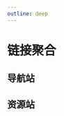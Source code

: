 ```yaml
---
outline: deep
---
```


# 链接聚合
## 导航站
<Linkcard url="https://mcjpg.org/nav/" title="Minecraft 导航" description="MCJPG 社区 MC 导航" logo="https://mcjpg.org/logo.png"/>

<Linkcard url="https://www.mcnav.net/" title="MC 导航网" description="Minecraft 网址导航站" logo="https://www.mcnav.net/wp-content/uploads/2021/08/1627802933-logo-2x.gif"/>

## 资源站
<Linkcard url="https://modrinth.com/" title="Modrinth" description="The place for Minecraft" logo="https://toolb.cn/favicon/modrinth.com"/>

<Linkcard url="https://www.curseforge.com/minecraft" title="
CurseForge" description="A world of endless gaming possibilities for modders and gamers alike." logo="/svg/CurseForge.svg"/>